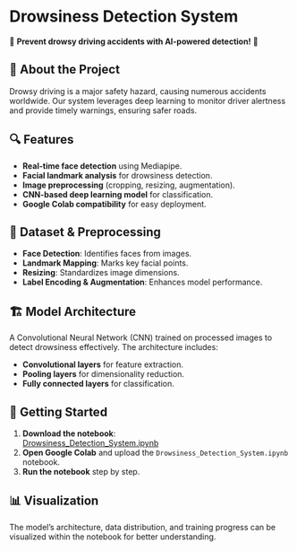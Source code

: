 # Drowsiness Detection System  

🚗 **Prevent drowsy driving accidents with AI-powered detection!** 🚗

## 📌 About the Project
Drowsy driving is a major safety hazard, causing numerous accidents worldwide. Our system leverages deep learning to monitor driver alertness and provide timely warnings, ensuring safer roads. 

## 🔍 Features
- **Real-time face detection** using Mediapipe.
- **Facial landmark analysis** for drowsiness detection.
- **Image preprocessing** (cropping, resizing, augmentation).
- **CNN-based deep learning model** for classification.
- **Google Colab compatibility** for easy deployment.

## 📁 Dataset & Preprocessing
- **Face Detection**: Identifies faces from images.
- **Landmark Mapping**: Marks key facial points.
- **Resizing**: Standardizes image dimensions.
- **Label Encoding & Augmentation**: Enhances model performance.

## 🏗 Model Architecture
A Convolutional Neural Network (CNN) trained on processed images to detect drowsiness effectively. The architecture includes:
- **Convolutional layers** for feature extraction.
- **Pooling layers** for dimensionality reduction.
- **Fully connected layers** for classification.

## 🚀 Getting Started
1. **Download the notebook**:  
   [Drowsiness_Detection_System.ipynb](https://github.com/Dishant4277/Drowsiness-Detection-System/blob/main/Drowsiness_Detection_System.ipynb)
2. **Open Google Colab** and upload the `Drowsiness_Detection_System.ipynb` notebook.
3. **Run the notebook** step by step.

## 📊 Visualization
The model’s architecture, data distribution, and training progress can be visualized within the notebook for better understanding.


